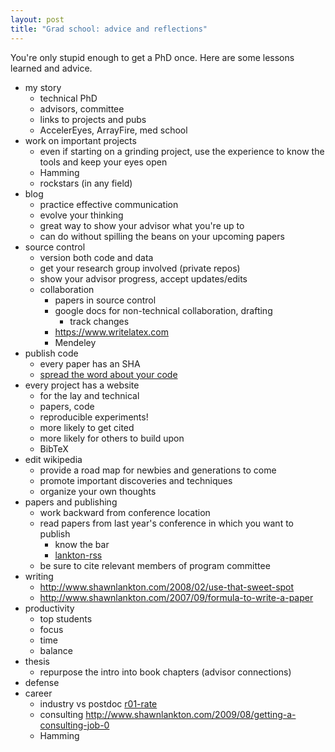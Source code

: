 ```yaml
---
layout: post
title: "Grad school: advice and reflections"
---
```


You're only stupid enough to get a PhD once.  Here are some lessons learned
and advice.

- my story
  - technical PhD
  - advisors, committee
  - links to projects and pubs
  - AccelerEyes, ArrayFire, med school
- work on important projects
  - even if starting on a grinding project, use the experience to know the tools and keep your eyes open
  - Hamming
  - rockstars (in any field)
- blog
  - practice effective communication
  - evolve your thinking
  - great way to show your advisor what you're up to
  - can do without spilling the beans on your upcoming papers
- source control
  - version both code and data
  - get your research group involved (private repos)
  - show your advisor progress, accept updates/edits
  - collaboration
    - papers in source control
    - google docs for non-technical collaboration, drafting
      - track changes
    - https://www.writelatex.com
    - Mendeley
- publish code
  - every paper has an SHA
  - [spread the word about your code][spread]
- every project has a website
  - for the lay and technical
  - papers, code
  - reproducible experiments!
  - more likely to get cited
  - more likely for others to build upon
  - BibTeX
- edit wikipedia
  - provide a road map for newbies and generations to come
  - promote important discoveries and techniques
  - organize your own thoughts
- papers and publishing
  - work backward from conference location
  - read papers from last year's conference in which you want to publish
    - know the bar
    - [lankton-rss]
  - be sure to cite relevant members of program committee
- writing
  - http://www.shawnlankton.com/2008/02/use-that-sweet-spot
  - http://www.shawnlankton.com/2007/09/formula-to-write-a-paper
- productivity
  - top students
  - focus
  - time
  - balance
- thesis
  - repurpose the intro into book chapters (advisor connections)
- defense
- career
  - industry vs postdoc [r01-rate]
  - consulting http://www.shawnlankton.com/2009/08/getting-a-consulting-job-0
  - Hamming

[lankton-rss]: http://www.shawnlankton.com/2009/07/rss-feeds-for-scientific-journals "RSS Feeds for Scientific Journals"
[spread]: https://hacks.mozilla.org/2013/05/how-to-spread-the-word-about-your-code
[hamming-txt]: http://www.cs.virginia.edu/~robins/YouAndYourResearch.html "Richard Hamming: You and Your Research (text)"
[hamming-vid]: https://www.youtube.com/watch?v=a1zDuOPkMSw "Richard Hamming: You and Your Research (video)"
[r01-rate]: https://twitter.com/balajis/status/466395475479134208
[wikitricks]: /wikipedia-tricks "Wikipedia Tricks"
[leone]: http://www.cs.cmu.edu/afs/cs.cmu.edu/user/mleone/web/how-to.html "Collected Advice on Research and Writing"
[3sins]: http://www.cs.cmu.edu/~jrs/sins.html "Three Sins of Authors in Computer Science and Math"
[shewchuk]: http://www.cs.berkeley.edu/~jrs/speaking.html "Giving an Academic Talk"
[ramsey]: http://www.cs.tufts.edu/~nr/students/writing.html "Resources for Writers"
[mankiw]: http://gregmankiw.blogspot.com/2006/05/advice-for-grad-students.html "Greg Mankiw&#39;s Blog: Advice for Grad Students"
[shivers-thesis]: http://www.ccs.neu.edu/home/shivers/diss-advice.html
[shivers-guns]: http://www.ccs.neu.edu/home/shivers/autoweapons.html
[shivers-ack]: http://scsh.net/docu/html/man.html
[shivers-defense]: http://www.ccs.neu.edu/home/shivers/grad-advice.html
[might-defense]: http://matt.might.net/articles/phd-defense-tips
[might-productivity]: http://matt.might.net/articles/productivity-tips-hints-hacks-tricks-for-grad-students-academics
